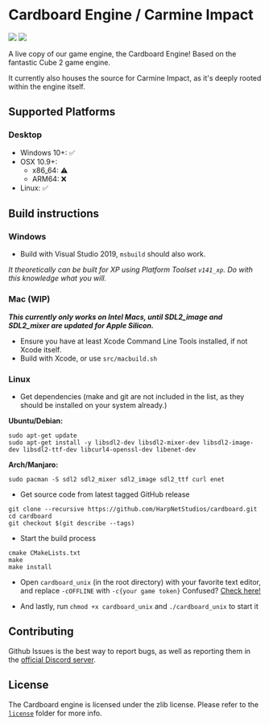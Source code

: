 # Cardboard Engine / Carmine Impact

[![](https://img.shields.io/static/v1?label=Steam&message=wishlist&logo=steam&labelColor=000000&color=ff2400)](https://store.steampowered.com/app/1359640/Carmine_Impact/) [![](https://img.shields.io/static/v1?label=itch.io&message=download&logo=itchdotio&labelColor=fa5c5c&color=ff2400&logoColor=FFFFFF)](https://harpnetstudios.itch.io/carmine-impact)

A live copy of our game engine, the Cardboard Engine!
Based on the fantastic Cube 2 game engine.

It currently also houses the source for Carmine Impact,
as it's deeply rooted within the engine itself.

## Supported Platforms
### Desktop
- Windows 10+: ✅
- OSX 10.9+:
	- x86_64: ⚠️
	- ARM64: ❌
- Linux: ✅

## Build instructions
### Windows
- Build with Visual Studio 2019, `msbuild` should also work.

*It theoretically can be built for XP using Platform Toolset `v141_xp`. Do with this knowledge what you will.*

### Mac (WIP)

***This currently only works on Intel Macs, until SDL2_image and SDL2_mixer are updated for Apple Silicon.***
- Ensure you have at least Xcode Command Line Tools installed, if not Xcode itself.
- Build with Xcode, or use `src/macbuild.sh`

### Linux
- Get dependencies (make and git are not included in the list, as they should be installed on your system already.)

**Ubuntu/Debian:**
```
sudo apt-get update
sudo apt-get install -y libsdl2-dev libsdl2-mixer-dev libsdl2-image-dev libsdl2-ttf-dev libcurl4-openssl-dev libenet-dev
```

**Arch/Manjaro:**
```
sudo pacman -S sdl2 sdl2_mixer sdl2_image sdl2_ttf curl enet
```

- Get source code from latest tagged GitHub release
```
git clone --recursive https://github.com/HarpNetStudios/cardboard.git
cd cardboard
git checkout $(git describe --tags)
```

- Start the build process
```
cmake CMakeLists.txt
make
make install
```

- Open `cardboard_unix` (in the root directory) with your favorite text editor, and replace `-cOFFLINE` with `-c{your game token}`
Confused? [Check here!](https://harpnetstudios.com/my/account/gametokens)

- And lastly, run `chmod +x cardboard_unix` and `./cardboard_unix` to start it

## Contributing
Github Issues is the best way to report bugs,
as well as reporting them in the [official Discord server](https://discord.gg/zsUak4D).

## License
The Cardboard engine is licensed under the zlib license.
Please refer to the [`license`](https://github.com/HarpNetStudios/cardboard/tree/master/license) folder for more info.
